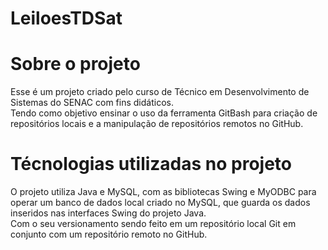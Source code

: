 # LeiloesTDSat

# Sobre o projeto
 Esse é um projeto criado pelo curso de Técnico em Desenvolvimento de Sistemas do SENAC com fins didáticos. 
 <br> Tendo como objetivo ensinar o uso da ferramenta GitBash para criação de repositórios locais e a manipulação de repositórios remotos no GitHub. </br>

# Técnologias utilizadas no projeto
 O projeto utiliza Java e MySQL, com as bibliotecas Swing e MyODBC para operar um banco de dados local criado no MySQL, que guarda os dados inseridos nas interfaces Swing do projeto Java. 
 <br> Com o seu versionamento sendo feito em um repositório local Git em conjunto com um repositório remoto no GitHub.</br>
